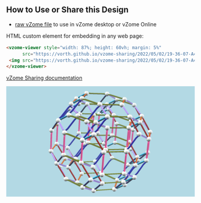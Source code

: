 
## How to Use or Share this Design

 - [raw vZome file](<https://raw.githubusercontent.com/vorth/vzome-sharing/main/2022/05/02/19-36-07-A4-F-with-navy/A4-F-with-navy.vZome>) to use in vZome desktop or vZome Online
 
 HTML custom element for embedding in any web page:
 ```html
<vzome-viewer style="width: 87%; height: 60vh; margin: 5%"
       src="https://vorth.github.io/vzome-sharing/2022/05/02/19-36-07-A4-F-with-navy/A4-F-with-navy.vZome" >
  <img src="https://vorth.github.io/vzome-sharing/2022/05/02/19-36-07-A4-F-with-navy/A4-F-with-navy.png" />
</vzome-viewer>
 ```

[vZome Sharing documentation](https://vzome.github.io/vzome/sharing.html#how-it-works)

![Image](<A4-F-with-navy.png>)

